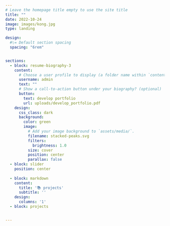 ```yaml
---
# Leave the homepage title empty to use the site title
title: ""
date: 2022-10-24
image: images/kong.jpg
type: landing

design:
  #\= Default section spacing
  spacing: "6rem"


sections:
  - block: resume-biography-3
    content:
      # Choose a user profile to display (a folder name within `content/authors/`)
      username: admin
      text: ""
      # Show a call-to-action button under your biography? (optional)
      button:
        text: develop portfolio
        url: uploads/develop_portfolio.pdf
    design:
      css_class: dark
      background:
        color: green
        image:
          # Add your image background to `assets/media/`.
          filename: stacked-peaks.svg
          filters:
            brightness: 1.0
          size: cover
          position: center
          parallax: false
  - block: slider
    position: center
    
  - block: markdown
    content:
      title: '📚 projects'
      subtitle: ''
    design:
      columns: '1'
  - block: projects


---
```

